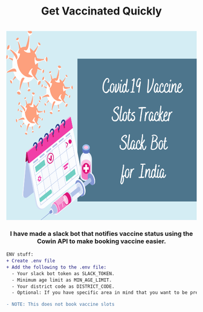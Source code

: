 <div align="center">
<h1>Get Vaccinated Quickly</h1> <br>

<img src="https://github.com/HrithikaDodia/GetVaccinatedQuickly/blob/master/images/HrithikaCowinSlackBot.png" width="700" height="500">

<h3>I have made a slack bot that notifies vaccine status using the Cowin API to make booking vaccine easier.</h3>
</div>

```diff
ENV stuff:
+ Create .env file
+ Add the following to the .env file:
  - Your slack bot token as SLACK_TOKEN.
  - Minimum age limit as MIN_AGE_LIMIT.
  - Your district code as DISTRICT_CODE.
  - Optional: If you have specific area in mind that you want to be present in address then add it as AREA.
```

```diff
- NOTE: This does not book vaccine slots
```
